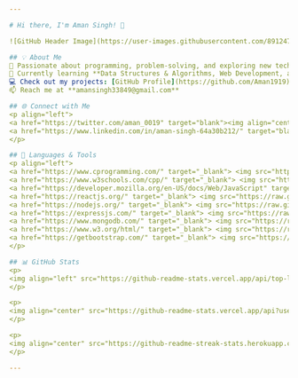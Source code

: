 ```yaml
---

# Hi there, I'm Aman Singh! 👋  

![GitHub Header Image](https://user-images.githubusercontent.com/89124765/223851353-d2932efe-605c-449a-a80d-c4924e494119.png)

## 💡 About Me  
🎯 Passionate about programming, problem-solving, and exploring new technologies.  
🌱 Currently learning **Data Structures & Algorithms, Web Development, and diving into new tech stacks**.  
💻 Check out my projects: [GitHub Profile](https://github.com/Aman1919)  
📫 Reach me at **amansingh33849@gmail.com**  

## 🌐 Connect with Me  
<p align="left">
<a href="https://twitter.com/aman_0019" target="blank"><img align="center" src="https://raw.githubusercontent.com/rahuldkjain/github-profile-readme-generator/master/src/images/icons/Social/twitter.svg" alt="Twitter" height="30" width="40" /></a>
<a href="https://www.linkedin.com/in/aman-singh-64a30b212/" target="blank"><img align="center" src="https://raw.githubusercontent.com/rahuldkjain/github-profile-readme-generator/master/src/images/icons/Social/linked-in-alt.svg" alt="LinkedIn" height="30" width="40" /></a>
</p>

## 🚀 Languages & Tools  
<p align="left">
<a href="https://www.cprogramming.com/" target="_blank"> <img src="https://raw.githubusercontent.com/devicons/devicon/master/icons/c/c-original.svg" alt="C" width="40" height="40"/> </a> 
<a href="https://www.w3schools.com/cpp/" target="_blank"> <img src="https://raw.githubusercontent.com/devicons/devicon/master/icons/cplusplus/cplusplus-original.svg" alt="C++" width="40" height="40"/> </a>
<a href="https://developer.mozilla.org/en-US/docs/Web/JavaScript" target="_blank"> <img src="https://raw.githubusercontent.com/devicons/devicon/master/icons/javascript/javascript-original.svg" alt="JavaScript" width="40" height="40"/> </a> 
<a href="https://reactjs.org/" target="_blank"> <img src="https://raw.githubusercontent.com/devicons/devicon/master/icons/react/react-original-wordmark.svg" alt="React" width="40" height="40"/> </a> 
<a href="https://nodejs.org/" target="_blank"> <img src="https://raw.githubusercontent.com/devicons/devicon/master/icons/nodejs/nodejs-original-wordmark.svg" alt="Node.js" width="40" height="40"/> </a> 
<a href="https://expressjs.com/" target="_blank"> <img src="https://raw.githubusercontent.com/devicons/devicon/master/icons/express/express-original-wordmark.svg" alt="Express.js" width="40" height="40"/> </a>
<a href="https://www.mongodb.com/" target="_blank"> <img src="https://raw.githubusercontent.com/devicons/devicon/master/icons/mongodb/mongodb-original-wordmark.svg" alt="MongoDB" width="40" height="40"/> </a> 
<a href="https://www.w3.org/html/" target="_blank"> <img src="https://raw.githubusercontent.com/devicons/devicon/master/icons/html5/html5-original-wordmark.svg" alt="HTML5" width="40" height="40"/> </a> 
<a href="https://getbootstrap.com/" target="_blank"> <img src="https://raw.githubusercontent.com/devicons/devicon/master/icons/bootstrap/bootstrap-plain-wordmark.svg" alt="Bootstrap" width="40" height="40"/> </a>
</p>

## 📊 GitHub Stats  
<p>
<img align="left" src="https://github-readme-stats.vercel.app/api/top-langs?username=aman1919&show_icons=true&locale=en&layout=compact" alt="Top Languages" />
</p>

<p>
<img align="center" src="https://github-readme-stats.vercel.app/api?username=aman1919&show_icons=true&locale=en" alt="GitHub Stats" />
</p>

<p>
<img align="center" src="https://github-readme-streak-stats.herokuapp.com/?user=aman1919&" alt="GitHub Streak" />
</p>

---
```

